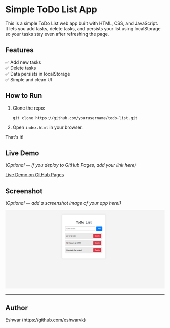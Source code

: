 # Simple ToDo List App

This is a simple ToDo List web app built with HTML, CSS, and JavaScript.  
It lets you add tasks, delete tasks, and persists your list using localStorage so your tasks stay even after refreshing the page.

## Features

✅ Add new tasks  
✅ Delete tasks  
✅ Data persists in localStorage  
✅ Simple and clean UI  

## How to Run

1. Clone the repo:
    ```
    git clone https://github.com/yourusername/todo-list.git
    ```

2. Open `index.html` in your browser.

That's it!

## Live Demo

*(Optional — if you deploy to GitHub Pages, add your link here)*

[Live Demo on GitHub Pages](https://yourusername.github.io/todo-list/)

## Screenshot

*(Optional — add a screenshot image of your app here!)*

![screenshot](Screenshot.png)

---

## Author

Eshwar
(https://github.com/eshwarvk)
